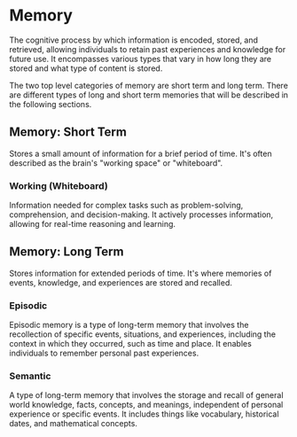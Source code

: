 # Memory

The cognitive process by which information is encoded, stored, and retrieved, allowing individuals to retain past experiences and knowledge for future use. It encompasses various types that vary in how long they are stored and what type of content is stored.

The two top level categories of memory are short term and long term. There are different types of long and short term memories that will be described in the following sections.

## Memory: Short Term

Stores a small amount of information for a brief period of time. It's often described as the brain's "working space" or "whiteboard".

### Working (Whiteboard)

Information needed for complex tasks such as problem-solving, comprehension, and decision-making. It actively processes information, allowing for real-time reasoning and learning.

## Memory: Long Term

Stores information for extended periods of time. It's where memories of events, knowledge, and experiences are stored and recalled.

### Episodic

Episodic memory is a type of long-term memory that involves the recollection of specific events, situations, and experiences, including the context in which they occurred, such as time and place. It enables individuals to remember personal past experiences.

### Semantic

A type of long-term memory that involves the storage and recall of general world knowledge, facts, concepts, and meanings, independent of personal experience or specific events. It includes things like vocabulary, historical dates, and mathematical concepts.